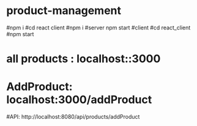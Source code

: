 # product-management
#npm i
#cd react client
#npm i
#server npm start
#client 
#cd react_client
#npm start
# all products : localhost::3000
# AddProduct: localhost:3000/addProduct
#API: http://localhost:8080/api/products/addProduct